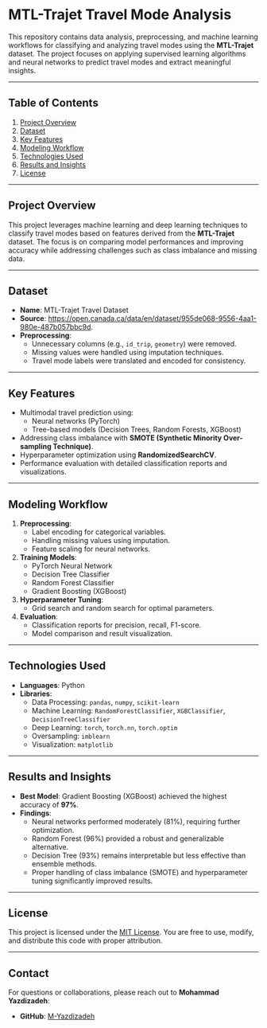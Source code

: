 
# **MTL-Trajet Travel Mode Analysis**

This repository contains data analysis, preprocessing, and machine learning workflows for classifying and analyzing travel modes using the **MTL-Trajet** dataset. The project focuses on applying supervised learning algorithms and neural networks to predict travel modes and extract meaningful insights.

---

## **Table of Contents**
1. [Project Overview](#project-overview)
2. [Dataset](#dataset)
3. [Key Features](#key-features)
4. [Modeling Workflow](#modeling-workflow)
5. [Technologies Used](#technologies-used)
6. [Results and Insights](#results-and-insights)
7. [License](#license)

---

## **Project Overview**
This project leverages machine learning and deep learning techniques to classify travel modes based on features derived from the **MTL-Trajet** dataset. The focus is on comparing model performances and improving accuracy while addressing challenges such as class imbalance and missing data.

---

## **Dataset**
- **Name**: MTL-Trajet Travel Dataset
- **Source**: https://open.canada.ca/data/en/dataset/955de068-9556-4aa1-980e-487b057bbc9d.
- **Preprocessing**:
  - Unnecessary columns (e.g., `id_trip`, `geometry`) were removed.
  - Missing values were handled using imputation techniques.
  - Travel mode labels were translated and encoded for consistency.

---

## **Key Features**
- Multimodal travel prediction using:
  - Neural networks (PyTorch)
  - Tree-based models (Decision Trees, Random Forests, XGBoost)
- Addressing class imbalance with **SMOTE (Synthetic Minority Over-sampling Technique)**.
- Hyperparameter optimization using **RandomizedSearchCV**.
- Performance evaluation with detailed classification reports and visualizations.

---

## **Modeling Workflow**
1. **Preprocessing**:
   - Label encoding for categorical variables.
   - Handling missing values using imputation.
   - Feature scaling for neural networks.
2. **Training Models**:
   - PyTorch Neural Network
   - Decision Tree Classifier
   - Random Forest Classifier
   - Gradient Boosting (XGBoost)
3. **Hyperparameter Tuning**:
   - Grid search and random search for optimal parameters.
4. **Evaluation**:
   - Classification reports for precision, recall, F1-score.
   - Model comparison and result visualization.

---

## **Technologies Used**
- **Languages**: Python
- **Libraries**:
  - Data Processing: `pandas`, `numpy`, `scikit-learn`
  - Machine Learning: `RandomForestClassifier`, `XGBClassifier`, `DecisionTreeClassifier`
  - Deep Learning: `torch`, `torch.nn`, `torch.optim`
  - Oversampling: `imblearn`
  - Visualization: `matplotlib`

---

## **Results and Insights**
- **Best Model**: Gradient Boosting (XGBoost) achieved the highest accuracy of **97%**.
- **Findings**:
  - Neural networks performed moderately (81%), requiring further optimization.
  - Random Forest (96%) provided a robust and generalizable alternative.
  - Decision Tree (93%) remains interpretable but less effective than ensemble methods.
  - Proper handling of class imbalance (SMOTE) and hyperparameter tuning significantly improved results.

---

## **License**
This project is licensed under the [MIT License](LICENSE). You are free to use, modify, and distribute this code with proper attribution.

---

## **Contact**
For questions or collaborations, please reach out to **Mohammad Yazdizadeh**:
- **GitHub**: [M-Yazdizadeh](https://github.com/M-Yazdizadeh)
